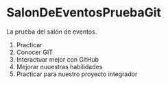 # SalonDeEventosPruebaGit
La prueba del salón de eventos.
1. Practicar
2. Conocer GIT
3. Interactuar mejor con GitHub
4. Mejorar nuuestras habilidades
5. Practicar para nuestro proyecto integrador
